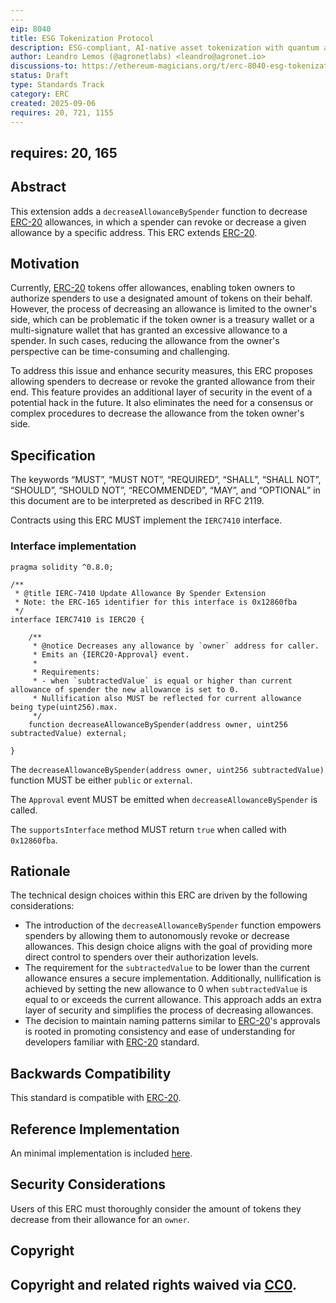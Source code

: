 ```yaml
---
---
eip: 8040
title: ESG Tokenization Protocol
description: ESG-compliant, AI-native asset tokenization with quantum auditability and lifecycle integrity.
author: Leandro Lemos (@agronetlabs) <leandro@agronet.io>
discussions-to: https://ethereum-magicians.org/t/erc-8040-esg-tokenization-protocol/25846
status: Draft
type: Standards Track
category: ERC
created: 2025-09-06
requires: 20, 721, 1155
---
```

requires: 20, 165
---

## Abstract

This extension adds a `decreaseAllowanceBySpender` function to decrease [ERC-20](./eip-20.md) allowances, in which a spender can revoke or decrease a given allowance by a specific address. This ERC extends [ERC-20](./eip-20.md).

## Motivation

Currently, [ERC-20](./eip-20.md) tokens offer allowances, enabling token owners to authorize spenders to use a designated amount of tokens on their behalf. However, the process of decreasing an allowance is limited to the owner's side, which can be problematic if the token owner is a treasury wallet or a multi-signature wallet that has granted an excessive allowance to a spender. In such cases, reducing the allowance from the owner's perspective can be time-consuming and challenging.

To address this issue and enhance security measures, this ERC proposes allowing spenders to decrease or revoke the granted allowance from their end. This feature provides an additional layer of security in the event of a potential hack in the future. It also eliminates the need for a consensus or complex procedures to decrease the allowance from the token owner's side.

## Specification

The keywords “MUST”, “MUST NOT”, “REQUIRED”, “SHALL”, “SHALL NOT”, “SHOULD”, “SHOULD NOT”, “RECOMMENDED”, “MAY”, and “OPTIONAL” in this document are to be interpreted as described in RFC 2119.

Contracts using this ERC MUST implement the `IERC7410` interface.

### Interface implementation

```solidity
pragma solidity ^0.8.0;

/**
 * @title IERC-7410 Update Allowance By Spender Extension
 * Note: the ERC-165 identifier for this interface is 0x12860fba
 */
interface IERC7410 is IERC20 {

    /**
     * @notice Decreases any allowance by `owner` address for caller.
     * Emits an {IERC20-Approval} event.
     *
     * Requirements:
     * - when `subtractedValue` is equal or higher than current allowance of spender the new allowance is set to 0.
     * Nullification also MUST be reflected for current allowance being type(uint256).max.
     */
    function decreaseAllowanceBySpender(address owner, uint256 subtractedValue) external;

}
```

The `decreaseAllowanceBySpender(address owner, uint256 subtractedValue)` function MUST be either `public` or `external`.

The `Approval` event MUST be emitted when `decreaseAllowanceBySpender` is called.

The `supportsInterface` method MUST return `true` when called with `0x12860fba`.

## Rationale

The technical design choices within this ERC are driven by the following considerations:

- The introduction of the `decreaseAllowanceBySpender` function empowers spenders by allowing them to autonomously revoke or decrease allowances. This design choice aligns with the goal of providing more direct control to spenders over their authorization levels.
- The requirement for the `subtractedValue` to be lower than the current allowance ensures a secure implementation. Additionally, nullification is achieved by setting the new allowance to 0 when `subtractedValue` is equal to or exceeds the current allowance. This approach adds an extra layer of security and simplifies the process of decreasing allowances.
- The decision to maintain naming patterns similar to [ERC-20](./eip-20.md)'s approvals is rooted in promoting consistency and ease of understanding for developers familiar with [ERC-20](./eip-20.md) standard.

## Backwards Compatibility

This standard is compatible with [ERC-20](./eip-20.md).

## Reference Implementation

An minimal implementation is included [here](../assets/eip-7410/ERC7410.sol).

## Security Considerations

Users of this ERC must thoroughly consider the amount of tokens they decrease from their allowance for an `owner`.

## Copyright

Copyright and related rights waived via [CC0](../LICENSE.md).
---
